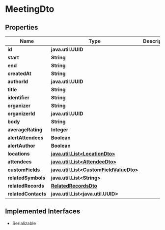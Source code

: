 

# MeetingDto


## Properties

Name | Type | Description | Notes
------------ | ------------- | ------------- | -------------
**id** | **java.util.UUID** |  |  [optional]
**start** | **String** |  |  [optional]
**end** | **String** |  |  [optional]
**createdAt** | **String** |  |  [optional]
**authorId** | **java.util.UUID** |  |  [optional]
**title** | **String** |  |  [optional]
**identifier** | **String** |  |  [optional]
**organizer** | **String** |  |  [optional]
**organizerId** | **java.util.UUID** |  |  [optional]
**body** | **String** |  |  [optional]
**averageRating** | **Integer** |  |  [optional]
**alertAttendees** | **Boolean** |  |  [optional]
**alertAuthor** | **Boolean** |  |  [optional]
**locations** | [**java.util.List&lt;LocationDto&gt;**](LocationDto.md) |  |  [optional]
**attendees** | [**java.util.List&lt;AttendeeDto&gt;**](AttendeeDto.md) |  |  [optional]
**customFields** | [**java.util.List&lt;CustomFieldValueDto&gt;**](CustomFieldValueDto.md) |  |  [optional]
**relatedSymbols** | **java.util.List&lt;String&gt;** |  |  [optional]
**relatedRecords** | [**RelatedRecordsDto**](RelatedRecordsDto.md) |  |  [optional]
**relatedContacts** | **java.util.List&lt;java.util.UUID&gt;** |  |  [optional]


## Implemented Interfaces

* Serializable



